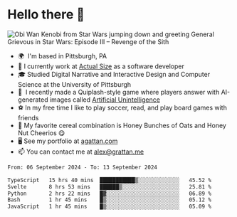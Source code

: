 <!--
**GameDog9988/GameDog9988** is a ✨ _special_ ✨ repository because its `README.md` (this file) appears on your GitHub profile.

Here are some ideas to get you started:

- 🔭 I’m currently working on ...
- 🌱 I’m currently learning ...
- 👯 I’m looking to collaborate on ...
- 🤔 I’m looking for help with ...
- 💬 Ask me about ...
- 📫 How to reach me: ...
- 😄 Pronouns: ...
- ⚡ Fun fact: ...
-->



Hello there 👋
==================================

![Obi Wan Kenobi from Star Wars jumping down and greeting General Grievous in Star Wars: Episode III – Revenge of the Sith](https://github.com/agrattan0820/agrattan0820/assets/51346343/689e56eb-29be-46a5-a079-28ea727b5f7e)


- 🌍  I'm based in Pittsburgh, PA
- 🔭  I currently work at [Actual Size](https://actualsize.com/) as a software developer
- 🎓  Studied Digital Narrative and Interactive Design and Computer Science at the University of Pittsburgh
- 👾  I recently made a Quiplash-style game where players answer with AI-generated images called [Artificial Unintelligence](https://github.com/agrattan0820/artificial-unintelligence)
- ⚽  In my free time I like to play soccer, read, and play board games with friends
- 🥣  My favorite cereal combination is Honey Bunches of Oats and Honey Nut Cheerios 😋
- 🖥️  See my portfolio at [agattan.com](http://agrattan.com/)
- 📫  You can contact me at [alex@grattan.me](mailto:alex@grattan.me)

<!--START_SECTION:waka-->

```txt
From: 06 September 2024 - To: 13 September 2024

TypeScript   15 hrs 40 mins  ███████████▒░░░░░░░░░░░░░   45.52 %
Svelte       8 hrs 53 mins   ██████▒░░░░░░░░░░░░░░░░░░   25.81 %
Python       2 hrs 22 mins   █▓░░░░░░░░░░░░░░░░░░░░░░░   06.89 %
Bash         1 hr 45 mins    █▒░░░░░░░░░░░░░░░░░░░░░░░   05.12 %
JavaScript   1 hr 45 mins    █▒░░░░░░░░░░░░░░░░░░░░░░░   05.09 %
```

<!--END_SECTION:waka-->
